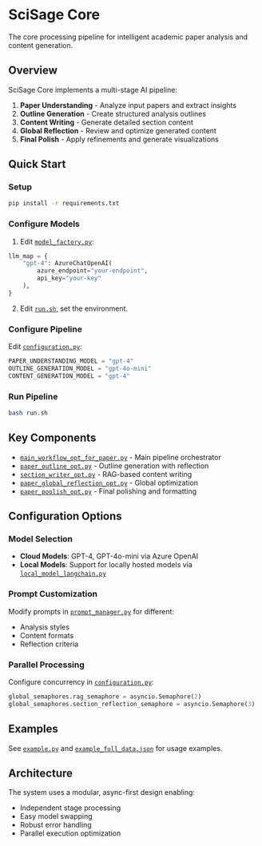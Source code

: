 # SciSage Core

The core processing pipeline for intelligent academic paper analysis and content generation.

## Overview

SciSage Core implements a multi-stage AI pipeline:

1. **Paper Understanding** - Analyze input papers and extract insights
2. **Outline Generation** - Create structured analysis outlines
3. **Content Writing** - Generate detailed section content
4. **Global Reflection** - Review and optimize generated content
5. **Final Polish** - Apply refinements and generate visualizations

## Quick Start

### Setup
```bash
pip install -r requirements.txt
```

### Configure Models
1. Edit [`model_factory.py`](model_factory.py):
```python
llm_map = {
    "gpt-4": AzureChatOpenAI(
        azure_endpoint="your-endpoint",
        api_key="your-key"
    ),
}
```

2. Edit [`run.sh`](run.sh), set the environment.


### Configure Pipeline
Edit [`configuration.py`](configuration.py):
```python
PAPER_UNDERSTANDING_MODEL = "gpt-4"
OUTLINE_GENERATION_MODEL = "gpt-4o-mini"
CONTENT_GENERATION_MODEL = "gpt-4"
```

### Run Pipeline
```bash
bash run.sh
```

## Key Components

- [`main_workflow_opt_for_paper.py`](main_workflow_opt_for_paper.py) - Main pipeline orchestrator
- [`paper_outline_opt.py`](paper_outline_opt.py) - Outline generation with reflection
- [`section_writer_opt.py`](section_writer_opt.py) - RAG-based content writing
- [`paper_global_reflection_opt.py`](paper_global_reflection_opt.py) - Global optimization
- [`paper_poolish_opt.py`](paper_poolish_opt.py) - Final polishing and formatting

## Configuration Options

### Model Selection
- **Cloud Models**: GPT-4, GPT-4o-mini via Azure OpenAI
- **Local Models**: Support for locally hosted models via [`local_model_langchain.py`](local_model_langchain.py)

### Prompt Customization
Modify prompts in [`prompt_manager.py`](prompt_manager.py) for different:
- Analysis styles
- Content formats
- Reflection criteria

### Parallel Processing
Configure concurrency in [`configuration.py`](configuration.py):
```python
global_semaphores.rag_semaphore = asyncio.Semaphore(2)
global_semaphores.section_reflection_semaphore = asyncio.Semaphore(3)
```

## Examples

See [`example.py`](example.py) and [`example_full_data.json`](example_full_data.json) for usage examples.

## Architecture

The system uses a modular, async-first design enabling:
- Independent stage processing
- Easy model swapping
- Robust error handling
- Parallel execution optimization